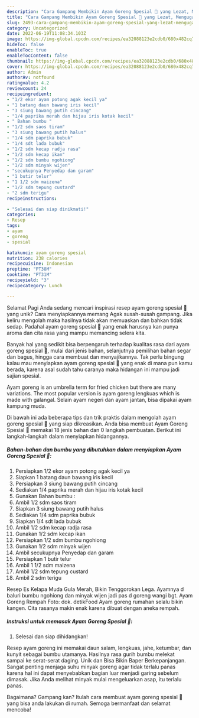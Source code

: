 ```yaml
---
description: "Cara Gampang Membikin Ayam Goreng Spesial 🍗 yang Lezat, Mengugah Selera"
title: "Cara Gampang Membikin Ayam Goreng Spesial 🍗 yang Lezat, Mengugah Selera"
slug: 2493-cara-gampang-membikin-ayam-goreng-spesial-yang-lezat-mengugah-selera
category: Uncategorized
date: 2022-06-19T11:08:34.103Z
image: https://img-global.cpcdn.com/recipes/ea32088123e2cdb0/680x482cq70/ayam-goreng-spesial-foto-resep-utama.jpg
hideToc: false
enableToc: true
enableTocContent: false
thumbnail: https://img-global.cpcdn.com/recipes/ea32088123e2cdb0/680x482cq70/ayam-goreng-spesial-foto-resep-utama.jpg
cover: https://img-global.cpcdn.com/recipes/ea32088123e2cdb0/680x482cq70/ayam-goreng-spesial-foto-resep-utama.jpg
author: Admin
authorAv: notfound
ratingvalue: 4.2
reviewcount: 24
recipeingredient:
- "1/2 ekor ayam potong agak kecil ya"
- "1 batang daun bawang iris kecil"
- "3 siung bawang putih cincang"
- "1/4 paprika merah dan hijau iris kotak kecil"
- " Bahan bumbu "
- "1/2 sdm saos tiram"
- "3 siung bawang putih halus"
- "1/4 sdm paprika bubuk"
- "1/4 sdt lada bubuk"
- "1/2 sdm kecap radja rasa"
- "1/2 sdm kecap ikan"
- "1/2 sdm bumbu ngohiong"
- "1/2 sdm minyak wijen"
- "secukupnya Penyedap dan garam"
- "1 butir telur"
- "1 1/2 sdm maizena"
- "1/2 sdm tepung custard"
- "2 sdm terigu"
recipeinstructions:

- "Selesai dan siap dinikmati!"
categories:
- Resep
tags:
- ayam
- goreng
- spesial

katakunci: ayam goreng spesial 
nutrition: 238 calories
recipecuisine: Indonesian
preptime: "PT38M"
cooktime: "PT31M"
recipeyield: "3"
recipecategory: Lunch

---
```



Selamat Pagi Anda sedang mencari inspirasi resep ayam goreng spesial 🍗 yang unik? Cara menyiapkannya memang Agak susah-susah gampang. Jika keliru mengolah maka hasilnya tidak akan memuaskan dan bahkan tidak sedap. Padahal ayam goreng spesial 🍗 yang enak harusnya kan punya aroma dan cita rasa yang mampu memancing selera kita.


Banyak hal yang sedikit bisa berpengaruh terhadap kualitas rasa dari ayam goreng spesial 🍗, mulai dari jenis bahan, selanjutnya pemilihan bahan segar dan bagus, hingga cara membuat dan menyajikannya. Tak perlu bingung kalau mau menyiapkan ayam goreng spesial 🍗 yang enak di mana pun kamu berada, karena asal sudah tahu caranya maka hidangan ini mampu jadi sajian spesial.

Ayam goreng is an umbrella term for fried chicken but there are many variations. The most popular version is ayam goreng lengkuas which is made with galangal. Selain ayam negeri dan ayam jantan, bisa dipakai ayam kampung muda.


Di bawah ini ada beberapa tips dan trik praktis dalam mengolah ayam goreng spesial 🍗 yang siap dikreasikan. Anda bisa membuat Ayam Goreng Spesial 🍗 memakai 18 jenis bahan dan 0 langkah pembuatan. Berikut ini langkah-langkah dalam menyiapkan hidangannya.

<!--inarticleads1-->

##### Bahan-bahan dan bumbu yang dibutuhkan dalam menyiapkan Ayam Goreng Spesial 🍗:

1. Persiapkan 1/2 ekor ayam potong agak kecil ya
1. Siapkan 1 batang daun bawang iris kecil
1. Persiapkan 3 siung bawang putih cincang
1. Sediakan 1/4 paprika merah dan hijau iris kotak kecil
1. Gunakan  Bahan bumbu :
1. Ambil 1/2 sdm saos tiram
1. Siapkan 3 siung bawang putih halus
1. Sediakan 1/4 sdm paprika bubuk
1. Siapkan 1/4 sdt lada bubuk
1. Ambil 1/2 sdm kecap radja rasa
1. Gunakan 1/2 sdm kecap ikan
1. Persiapkan 1/2 sdm bumbu ngohiong
1. Gunakan 1/2 sdm minyak wijen
1. Ambil secukupnya Penyedap dan garam
1. Persiapkan 1 butir telur
1. Ambil 1 1/2 sdm maizena
1. Ambil 1/2 sdm tepung custard
1. Ambil 2 sdm terigu


Resep Es Kelapa Muda Gula Merah, Bikin Tenggorokan Lega. Ayamnya d baluri bumbu ngohiong dan minyak wijen jadi pas d goreng wangi bgt. Ayam Goreng Rempah Foto: dok. detikFood Ayam goreng rumahan selalu bikin kangen. Cita rasanya makin enak karena dibuat dengan aneka rempah. 

<!--inarticleads2-->

##### Instruksi untuk memasak Ayam Goreng Spesial 🍗:


1. Selesai dan siap dihidangkan!

Resep ayam goreng ini memakai daun salam, lengkuas, jahe, ketumbar, dan kunyit sebagai bumbu utamanya. Hasilnya rasa gurih bumbu melekat sampai ke serat-serat daging. Unik dan Bisa Bikin Baper Berkepanjangan. Sangat penting menjaga suhu minyak goreng agar tidak terlalu panas karena hal ini dapat menyebabkan bagian luar menjadi garing sebelum dimasak. Jika Anda melihat minyak mulai mengeluarkan asap, itu terlalu panas. 

Bagaimana? Gampang kan? Itulah cara membuat ayam goreng spesial 🍗 yang bisa anda lakukan di rumah. Semoga bermanfaat dan selamat mencoba!
